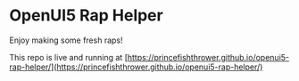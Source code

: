 # OpenUI5 Rap Helper

Enjoy making some fresh raps!

This repo is live and running at [https://princefishthrower.github.io/openui5-rap-helper/](https://princefishthrower.github.io/openui5-rap-helper/)